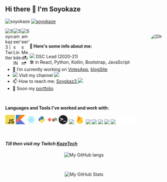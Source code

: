## Hi there 👋  I'm  Soyokaze <!--Updating soon-->

<p align="left"> <img src="https://komarev.com/ghpvc/?username=soyo-kaze" alt="soyokaze" /> <a href="https://twitter.com/Soyokaz3"><img src="https://img.shields.io/twitter/follow/Soyokaz3?style=social" alt="soyokaze" /></a> </p> 
<a href="https://twitter.com/Soyokaz3"><img align="left" alt="Soyokaz3 | Twitter" width="26px" src="https://www.vectorlogo.zone/logos/twitter/twitter-tile.svg" /></a>    <a href="https://www.linkedin.com/in/sameer-aka-soyokaze/" ><img align="left" alt="Sameer's LinkdeIN" width="26px" src="https://www.vectorlogo.zone/logos/linkedin/linkedin-icon.svg" /></a> <a href="https://soyokaze.medium.com"><img align="left" alt="Sameer's Medium" width="26px" src="https://www.vectorlogo.zone/logos/medium/medium-tile.svg" /></a>

<br>

 <img align="right" height="250" style="border-radius:250px" alt="GIF" src="https://soyo-kaze.github.io/static/media/pic.88c97c08.png" />
 <br>
 
 **🧐 Here's some info about me:**
- <img height="15" src="https://developers.google.com/site-assets/images/home/google_developers_logo.png"> DSC Lead (2020-21)
- 🛠 in React, Python, Kotlin, Bootstrap, JavaScript
- 🔭 I’m currently working on [VotesApp](https://github.com/soyo-kaze/VotesApp), [blogSite](https://github.com/soyo-kaze/Next-blog-site)
- <img height="20" src="https://i.pinimg.com/originals/de/1c/91/de1c91788be0d791135736995109272a.png"> Visit my channel <a href="https://www.youtube.com/channel/UCcpucKis7NqCR7cy2Hl2Qpg?sub_confirmation=1"><img height="20" src="https://github.com/soyo-kaze/SMGenz/blob/21c69635de662e3b220a31967c42f811c27e9d6f/Media/img/full%20logo%20copy.png"></a>
- 📫 How to reach me: [Soyokaz3 <img height="14" src="https://3.bp.blogspot.com/-NxouMmz2bOY/T8_ac97cesI/AAAAAAAAGg0/e3vY1_bdnbE/s320/Twitter+logo+2012.png">](https://twitter.com/Soyokaz3) 
- 🔭  Soon my [portfolio](https://soyo-kaze.github.io)

<br>

**Languages and Tools I've worked and work with:**  

<span><img height="30" src="https://raw.githubusercontent.com/github/explore/80688e429a7d4ef2fca1e82350fe8e3517d3494d/topics/javascript/javascript.png">
<img height="30" src="https://raw.githubusercontent.com/github/explore/80688e429a7d4ef2fca1e82350fe8e3517d3494d/topics/kotlin/kotlin.png">
<img height="30" src="https://raw.githubusercontent.com/github/explore/80688e429a7d4ef2fca1e82350fe8e3517d3494d/topics/react/react.png">
<img height="30" src="https://raw.githubusercontent.com/github/explore/80688e429a7d4ef2fca1e82350fe8e3517d3494d/topics/python/python.png">
<img height="30" src="https://raw.githubusercontent.com/github/explore/80688e429a7d4ef2fca1e82350fe8e3517d3494d/topics/git/git.png">
<img height="30" src="https://raw.githubusercontent.com/github/explore/80688e429a7d4ef2fca1e82350fe8e3517d3494d/topics/terminal/terminal.png">
<img height="30" src="https://seeklogo.com/images/V/visual-studio-code-logo-284BC24C39-seeklogo.com.png">
<img height="30" src="https://raw.githubusercontent.com/github/explore/80688e429a7d4ef2fca1e82350fe8e3517d3494d/topics/firebase/firebase.png">
<img height="30" src="https://www.vectorlogo.zone/logos/travis-ci/travis-ci-icon.svg">
<img height="30" src="https://www.vectorlogo.zone/logos/getpostman/getpostman-icon.svg">
<img height="30" src="https://www.vectorlogo.zone/logos/tailwindcss/tailwindcss-icon.svg">
<img height="30" src="https://avatars1.githubusercontent.com/u/5658226?v=3&s=400">
<img height="30" src="https://www.vectorlogo.zone/logos/mongodb/mongodb-icon.svg">
<img height="30" src="https://github.com/soyo-kaze/soyo-kaze/blob/7b49d3237bc0d5218c2cabf4cb6ba4151ea2bf06/some2.svg">

</span>
<br>

#### _Till then visit my Twitch [KazeTech](https://www.twitch.tv/kazetech)_<br>



<p align="center">
  <img src="https://github-readme-stats.vercel.app/api/top-langs/?username=soyo-kaze&layout=compact" alt="My GitHub langs">
</p>
<br>

<p align="center">  
  <img src="https://github-readme-stats.vercel.app/api/?username=soyo-kaze&show_icons=true" alt="My GitHub Stats">  
</p>
<!--
**soyo-kaze/soyo-kaze** is a ✨ _special_ ✨ repository because its `README.md` (this file) appears on your GitHub profile.

Here are some ideas to get you started:

- 🔭 I’m currently working on ...
- 🌱 I’m currently learning ...
- 👯 I’m looking to collaborate on ...
- 🤔 I’m looking for help with ...
- 💬 Ask me about ...
- 📫 How to reach me: ...
- 😄 Pronouns: ...
- ⚡ Fun fact: ...
-->
